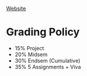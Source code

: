 [Website](https://www.cse.iitb.ac.in/~ajitvr/CS663_Fall2024/)

# Grading Policy
<ul>
  <li>15% Project</li>
  <li>20% Midsem</li>
  <li>30% Endsem (Cumulative)</li>
  <li>35% 5 Assignments + Viva</li>
</ul>
